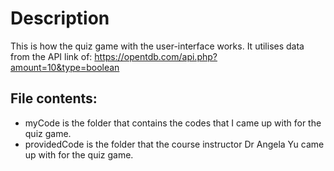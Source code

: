 # Description
This is how the quiz game with the user-interface works. It utilises data from the API link of:
https://opentdb.com/api.php?amount=10&type=boolean


## File contents:
- myCode is the folder that contains the codes that I came up with for the quiz game.
- providedCode is the folder that the course instructor Dr Angela Yu came up with for the quiz game.
